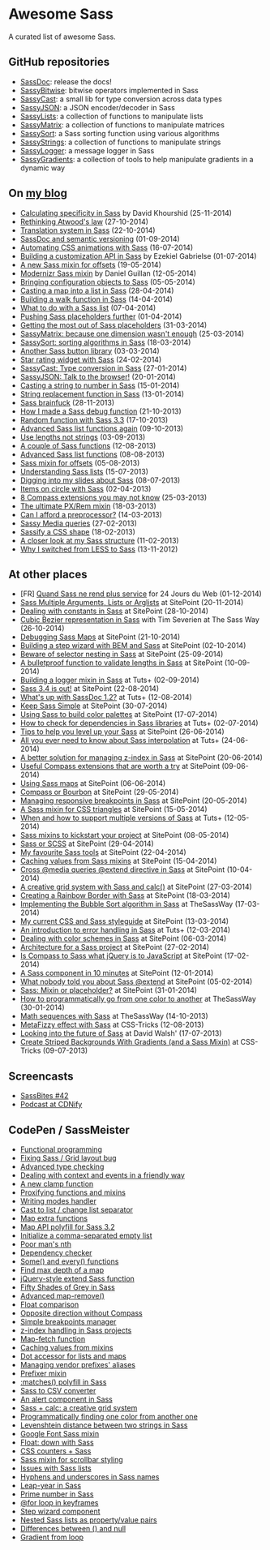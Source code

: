 # Awesome Sass

A curated list of awesome Sass.

## GitHub repositories

* [SassDoc](https://github.com/HugoGiraudel/SassDoc): release the docs!
* [SassyBitwise](https://github.com/HugoGiraudel/SassyBitwise): bitwise operators implemented in Sass
* [SassyCast](https://github.com/HugoGiraudel/SassyCast): a small lib for type conversion across data types
* [SassyJSON](https://github.com/HugoGiraudel/SassyJSON): a JSON encoder/decoder in Sass
* [SassyLists](https://github.com/Team-Sass/SassyLists): a collection of functions to manipulate lists
* [SassyMatrix](https://github.com/HugoGiraudel/SassyMatrix): a collection of functions to manipulate matrices
* [SassySort](https://github.com/HugoGiraudel/SassySort): a Sass sorting function using various algorithms
* [SassyStrings](https://github.com/Team-Sass/Sassy-Strings): a collection of functions to manipulate strings
* [SassyLogger](https://github.com/HugoGiraudel/SassyLogger): a message logger in Sass
* [SassyGradients](https://github.com/HugoGiraudel/SassyGradients): a collection of tools to help manipulate gradients in a dynamic way


## On [my blog](http://hugogiraudel.com)

* [Calculating specificity in Sass](http://hugogiraudel.com/2014/11/25/specificity-in-sass/) by David Khourshid (25-11-2014)
* [Rethinking Atwood's law](http://hugogiraudel.com/2014/10/27/rethinking-atwoods-law/) (27-10-2014)
* [Translation system in Sass](http://hugogiraudel.com/2014/10/22/translation-system-in-sass/) (22-10-2014)
* [SassDoc and semantic versioning](http://hugogiraudel.com/2014/09/01/sassdoc-and-semantic-versioning/) (01-09-2014)
* [Automating CSS animations with Sass](http://hugogiraudel.com/2014/07/16/automating-css-animations-with-sass/) (16-07-2014)
* [Building a customization API in Sass](http://hugogiraudel.com/2014/07/01/building-a-customization-api-in-sass/) by Ezekiel Gabrielse (01-07-2014)
* [A new Sass mixin for offsets](http://hugogiraudel.com/2014/05/19/new-offsets-sass-mixin/) (19-05-2014)
* [Modernizr Sass mixin](http://hugogiraudel.com/2014/05/12/modernizr-sass-mixin/) by Daniel Guillan (12-05-2014)
* [Bringing configuration objects to Sass](http://hugogiraudel.com/2014/05/05/bringing-configuration-objects-to-sass/) (05-05-2014)
* [Casting a map into a list in Sass](http://hugogiraudel.com/2014/04/28/casting-map-into-list/) (28-04-2014)
* [Building a walk function in Sass](http://hugogiraudel.com/2014/04/14/building-a-walk-function-in-sass/) (14-04-2014)
* [What to do with a Sass list](http://hugogiraudel.com/2014/04/07/what-to-do-with-a-sass-list/) (07-04-2014)
* [Pushing Sass placeholders further](http://hugogiraudel.com/2014/04/01/pushing-sass-placeholders-further/) (01-04-2014)
* [Getting the most out of Sass placeholders](http://hugogiraudel.com/2014/03/31/getting-the-most-out-of-sass-placeholders/) (31-03-2014)
* [SassyMatrix: because one dimension wasn't enough](http://hugogiraudel.com/2014/03/25/sassy-matrix-because-one-dimension-wasnt-enough/) (25-03-2014)
* [SassySort: sorting algorithms in Sass](http://hugogiraudel.com/2014/03/18/sassy-sort/) (18-03-2014)
* [Another Sass button library](http://hugogiraudel.com/2014/03/03/another-sass-button-library/) (03-03-2014)
* [Star rating widget with Sass](http://hugogiraudel.com/2014/02/24/star-rating-system-with-sass/) (24-02-2014)
* [SassyCast: Type conversion in Sass](http://hugogiraudel.com/2014/01/27/casting-types-in-sass/) (27-01-2014)
* [SassyJSON: Talk to the browser!](http://hugogiraudel.com/2014/01/20/json-in-sass/) (20-01-2014)
* [Casting a string to number in Sass](http://hugogiraudel.com/2014/01/15/sass-string-to-number/) (15-01-2014)
* [String replacement function in Sass](http://hugogiraudel.com/2014/01/13/sass-string-replacement-function/) (13-01-2014)
* [Sass brainfuck](http://hugogiraudel.com/2013/11/28/sass-brainfuck/) (28-11-2013)
* [How I made a Sass debug function](http://hugogiraudel.com/2013/10/21/sass-debug/) (21-10-2013)
* [Random function with Sass 3.3](http://hugogiraudel.com/2013/10/17/sass-random/) (17-10-2013)
* [Advanced Sass list functions again](http://hugogiraudel.com/2013/10/09/advanced-sass-list-functions-again/) (09-10-2013)
* [Use lengths not strings](http://hugogiraudel.com/2013/09/03/use-lengths-not-strings/) (03-09-2013)
* [A couple of Sass functions](http://hugogiraudel.com/2013/08/12/sass-functions/) (12-08-2013)
* [Advanced Sass list functions](http://hugogiraudel.com/2013/08/08/advanced-sass-list-functions/) (08-08-2013)
* [Sass mixin for offsets](http://hugogiraudel.com/2013/08/05/offsets-sass-mixin/) (05-08-2013)
* [Understanding Sass lists](http://hugogiraudel.com/2013/07/15/understanding-sass-lists/) (15-07-2013)
* [Digging into my slides about Sass](http://hugogiraudel.com/2013/07/08/digging-into-my-slides-sass/) (08-07-2013)
* [Items on circle with Sass](http://hugogiraudel.com/2013/04/02/items-on-circle/) (02-04-2013)
* [8 Compass extensions you may not know](http://hugogiraudel.com/2013/03/25/compass-extensions/) (25-03-2013)
* [The ultimate PX/Rem mixin](http://hugogiraudel.com/2013/03/18/ultimate-rem-mixin/) (18-03-2013)
* [Can I afford a preprocessor?](http://hugogiraudel.com/2013/03/14/css-preprocessors/) (14-03-2013)
* [Sassy Media queries](http://hugogiraudel.com/2013/02/27/sassy-media-queries/) (27-02-2013)
* [Sassify a CSS shape](http://hugogiraudel.com/2013/02/18/sass-mixin-star/) (18-02-2013)
* [A closer look at my Sass structure](http://hugogiraudel.com/2013/02/11/sass-structure/) (11-02-2013)
* [Why I switched from LESS to Sass](http://hugogiraudel.com/2012/11/13/less-to-sass/) (13-11-2012)

## At other places

* [FR] [Quand Sass ne rend plus service](http://www.24joursdeweb.fr/2014/quand-sass-ne-rend-plus-service/) for 24 Jours du Web (01-12-2014)
* [Sass Multiple Arguments, Lists or Arglists](http://www.sitepoint.com/sass-multiple-arguments-lists-or-arglist/) at SitePoint (20-11-2014)
* [Dealing with constants in Sass](http://www.sitepoint.com/dealing-constants-sass/) at SitePoint (28-10-2014)
* [Cubic Bezier representation in Sass](http://thesassway.com/advanced/cubic-bezier-representation-in-sass) with Tim Severien at The Sass Way (26-10-2014)
* [Debugging Sass Maps](http://www.sitepoint.com/debugging-sass-maps/) at SitePoint (21-10-2014)
* [Building a step wizard with BEM and Sass](http://www.sitepoint.com/building-step-wizard-bem-sass/) at SitePoint (02-10-2014)
* [Beware of selector nesting in Sass](http://www.sitepoint.com/beware-selector-nesting-sass/) at SitePoint (25-09-2014)
* [A bulletproof function to validate lengths in Sass](http://www.sitepoint.com/bulletproof-function-validate-length-values-sass/) at SitePoint (10-09-2014)
* [Building a logger mixin in Sass](https://webdesign.tutsplus.com/tutorials/building-a-logger-mixin-in-sass--cms-22070) at Tuts+ (02-09-2014)
* [Sass 3.4 is out!](http://www.sitepoint.com/sass-3-4-is-out/) at SitePoint (22-08-2014)
* [What's up with SassDoc 1.2?](http://webdesign.tutsplus.com/articles/new-features-and-a-new-look-for-sassdoc--cms-21914) at Tuts+ (12-08-2014)
* [Keep Sass Simple](http://www.sitepoint.com/keep-sass-simple/) at SitePoint (30-07-2014)
* [Using Sass to build color palettes](http://www.sitepoint.com/using-sass-build-color-palettes/) at SitePoint (17-07-2014)
* [How to check for dependencies in Sass libraries](http://webdesign.tutsplus.com/tutorials/how-to-check-for-dependencies-in-sass-libraries--cms-21558?_ga=1.200178030.119067414.1397820966) at Tuts+ (02-07-2014)
* [Tips to help you level up your Sass](http://www.sitepoint.com/tips-help-level-up-sass/) at SitePoint (26-06-2014)
* [All you ever need to know about Sass interpolation](http://webdesign.tutsplus.com/tutorials/all-you-ever-need-to-know-about-sass-interpolation--cms-21375) at Tuts+ (24-06-2014)
* [A better solution for managing z-index in Sass](http://www.sitepoint.com/better-solution-managing-z-index-sass/) at SitePoint (20-06-2014)
* [Useful Compass extensions that are worth a try](http://www.sitepoint.com/compass-extensions-worth-a-try/) at SitePoint (09-06-2014)
* [Using Sass maps](http://www.sitepoint.com/using-sass-maps/) at SitePoint (06-06-2014)
* [Compass or Bourbon](http://www.sitepoint.com/compass-or-bourbon-sass-frameworks/#comments) at SitePoint (29-05-2014)
* [Managing responsive breakpoints in Sass](http://www.sitepoint.com/managing-responsive-breakpoints-sass/) at SitePoint (20-05-2014)
* [A Sass mixin for CSS triangles](http://www.sitepoint.com/sass-mixin-css-triangles/) at SitePoint (15-05-2014)
* [When and how to support multiple versions of Sass](http://webdesign.tutsplus.com/articles/when-and-how-to-support-multiple-versions-of-sass--cms-20935) at Tuts+ (12-05-2014)
* [Sass mixins to kickstart your project](http://www.sitepoint.com/sass-mixins-kickstart-project/) at SitePoint (08-05-2014)
* [Sass or SCSS](http://www.sitepoint.com/whats-difference-sass-scss/) at SitePoint (29-04-2014)
* [My favourite Sass tools](http://www.sitepoint.com/my-favorite-sass-tools/) at SitePoint (22-04-2014)
* [Caching values from Sass mixins](http://www.sitepoint.com/caching-values-sass-mixins/) at SitePoint (15-04-2014)
* [Cross @media queries @extend directive in Sass](http://www.sitepoint.com/cross-media-query-extend-sass/) at SitePoint (10-04-2014)
* [A creative grid system with Sass and calc()](http://www.sitepoint.com/creative-grid-system-sass-calc/) at SitePoint (27-03-2014)
* [Creating a Rainbow Border with Sass](http://www.sitepoint.com/rainbow-border-with-sass/) at SitePoint (18-03-2014)
* [Implementing the Bubble Sort algorithm in Sass](thesassway.com/advanced/implementing-bubble-sort-with-sass) at TheSassWay (17-03-2014)
* [My current CSS and Sass styleguide](http://www.sitepoint.com/css-sass-styleguide/) at SitePoint (13-03-2014)
* [An introduction to error handling in Sass](http://webdesign.tutsplus.com/tutorials/an-introduction-to-error-handling-in-sass--cms-19996) at Tuts+ (12-03-2014)
* [Dealing with color schemes in Sass](http://www.sitepoint.com/dealing-color-schemes-sass/) at SitePoint (06-03-2014)
* [Architecture for a Sass project](http://www.sitepoint.com/architecture-sass-project/) at SitePoint (27-02-2014)
* [Is Compass to Sass what jQuery is to JavaScript](http://www.sitepoint.com/compass-sass-jquery-javascript/) at SitePoint (17-02-2014)
* [A Sass component in 10 minutes](http://www.sitepoint.com/sass-component-10-minutes/) at SitePoint (12-01-2014)
* [What nobody told you about Sass @extend](http://www.sitepoint.com/sass-extend-nobody-told-you/) at SitePoint (05-02-2014)
* [Sass: Mixin or placeholder?](www.sitepoint.com/sass-mixin-placeholder/) at SitePoint (31-01-2014)
* [How to programmatically go from one color to another](http://thesassway.com/advanced/how-to-programtically-go-from-one-color-to-another-in-sass) at TheSassWay (30-01-2014)
* [Math sequences with Sass](http://thesassway.com/advanced/math-sequences-with-sass) at TheSassWay (14-10-2013)
* [MetaFizzy effect with Sass](http://css-tricks.com/metafizzy-effect-with-sass/) at CSS-Tricks (12-08-2013)
* [Looking into the future of Sass](http://davidwalsh.name/future-sass) at David Walsh' (17-07-2013)
* [Create Striped Backgrounds With Gradients (and a Sass Mixin)](http://css-tricks.com/striped-background-gradients/) at CSS-Tricks (09-07-2013)

## Screencasts

* [SassBites #42](https://www.youtube.com/watch?v=H6Y9r49InXo&feature=youtu.be)
* [Podcast at CDNify](https://cdnify.com/blog/sassdoc-document-sass-files-functions-mixins/)

## CodePen / SassMeister

* [Functional programming](https://sassmeister.com/gist/c36be3440dc2b5ae9ba2)
* [Fixing Sass / Grid layout bug](https://sassmeister.com/gist/309a459ee3a625b2ab32)
* [Advanced type checking](https://sassmeister.com/gist/2933ef053ae0bf70ad8b)
* [Dealing with context and events in a friendly way](https://sassmeister.com/gist/2f733e56552243ac9881)
* [A new clamp function](https://sassmeister.com/gist/8d24cb970d1b5f90841a)
* [Proxifying functions and mixins](https://sassmeister.com/gist/dda526ebe495b37714f2)
* [Writing modes handler](http://sassmeister.com/gist/55ed62df060dfb39b614)
* [Cast to list / change list separator](http://sassmeister.com/gist/59eebf613a953839e282)
* [Map extra functions](http://sassmeister.com/gist/f1fa4869678a4f16979c)
* [Map API polyfill for Sass 3.2](http://sassmeister.com/gist//95d78632dc2e02b905ba)
* [Initialize a comma-separated empty list](http://sassmeister.com/gist/a9e554b0e1a72a84fec7)
* [Poor man's nth](http://sassmeister.com/gist/4326faf54855d9e42ff2)
* [Dependency checker](http://sassmeister.com/gist/b7946f09300c1cd9abf0)
* [Some() and every() functions](http://sassmeister.com/gist/b94b72435717a759d37f)
* [Find max depth of a map](http://sassmeister.com/gist/3f1a07fd2703af2e4fef)
* [jQuery-style extend Sass function](http://sassmeister.com/gist/7525f0546479acd1d6e1)
* [Fifty Shades of Grey in Sass](http://sassmeister.com/gist/a7c097629b60c41fb259)
* [Advanced map-remove()](http://sassmeister.com/gist/11495287)
* [Float comparison](http://sassmeister.com/gist/11286934)
* [Opposite direction without Compass](http://sassmeister.com/gist/11035501)
* [Simple breakpoints manager](http://sassmeister.com/gist/11039956)
* [z-index handling in Sass projects](http://sassmeister.com/gist/11172138)
* [Map-fetch function](http://sassmeister.com/gist/9933331)
* [Caching values from mixins](http://sassmeister.com/gist/10625439)
* [Dot accessor for lists and maps](http://sassmeister.com/gist/9931274)
* [Managing vendor prefixes' aliases](http://sassmeister.com/gist/9685761)
* [Prefixer mixin](http://sassmeister.com/gist/9431719)
* [:matches() polyfill in Sass](http://sassmeister.com/gist/9481816)
* [Sass to CSV converter](http://sassmeister.com/gist/9327085)
* [An alert component in Sass](http://codepen.io/HugoGiraudel/pen/Dzloe)
* [Sass + calc: a creative grid system](http://codepen.io/HugoGiraudel/pen/hEaFt)
* [Programmatically finding one color from another one](http://codepen.io/HugoGiraudel/pen/gHEkA)
* [Levenshtein distance between two strings in Sass](http://sassmeister.com/gist/8334461)
* [Google Font Sass mixin](http://codepen.io/HugoGiraudel/pen/aEzLf)
* [Float: down with Sass](http://codepen.io/HugoGiraudel/pen/AxmBK)
* [CSS counters + Sass](http://codepen.io/HugoGiraudel/pen/mnavc)
* [Sass mixin for scrollbar styling](http://codepen.io/HugoGiraudel/pen/KFDuB)
* [Issues with Sass lists](http://codepen.io/HugoGiraudel/pen/kDvua)
* [Hyphens and underscores in Sass names](http://codepen.io/HugoGiraudel/pen/pJKek)
* [Leap-year in Sass](http://codepen.io/HugoGiraudel/pen/qrjmd)
* [Prime number in Sass](http://codepen.io/HugoGiraudel/pen/wiFHk)
* [@for loop in keyframes](http://codepen.io/HugoGiraudel/pen/Jyimb)
* [Step wizard component](http://codepen.io/HugoGiraudel/pen/scluw)
* [Nested Sass lists as property/value pairs](http://codepen.io/HugoGiraudel/pen/yGFri)
* [Differences between () and null](http://codepen.io/HugoGiraudel/pen/gaBhe)
* [Gradient from loop](http://codepen.io/HugoGiraudel/pen/poJxy)
